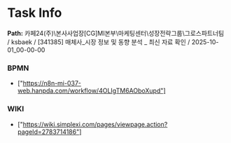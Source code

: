 # Task Info

**Path:** 카페24(주)\본사사업장\[CG]MI본부\마케팅센터\성장전략그룹\그로스파트너팀 / ksbaek / [341385] 매체사_시장 정보 및 동향 분석 _ 최신 자료 확인 / 2025-10-01_00-00-00

### BPMN
- ["https://n8n-mi-037-web.hanpda.com/workflow/4OLIgTM6AOboXupd"]

### WIKI
- ["https://wiki.simplexi.com/pages/viewpage.action?pageId=2783714186"]

